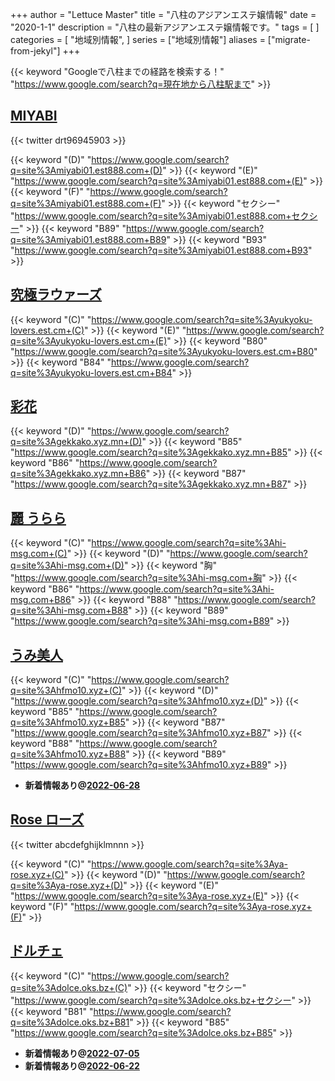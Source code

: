 +++
author = "Lettuce Master"
title = "八柱のアジアンエステ嬢情報"
date = "2020-1-1"
description = "八柱の最新アジアンエステ嬢情報です。"
tags = [
]
categories = [
    "地域別情報",
]
series = ["地域別情報"]
aliases = ["migrate-from-jekyl"]
+++

{{< keyword "Googleで八柱までの経路を検索する！" "https://www.google.com/search?q=現在地から八柱駅まで" >}}

## [MIYABI](http://miyabi01.est888.com/)


{{< twitter drt96945903 >}}

{{< keyword "(D)" "https://www.google.com/search?q=site%3Amiyabi01.est888.com+(D)" >}} {{< keyword "(E)" "https://www.google.com/search?q=site%3Amiyabi01.est888.com+(E)" >}} {{< keyword "(F)" "https://www.google.com/search?q=site%3Amiyabi01.est888.com+(F)" >}} {{< keyword "セクシー" "https://www.google.com/search?q=site%3Amiyabi01.est888.com+セクシー" >}} {{< keyword "B89" "https://www.google.com/search?q=site%3Amiyabi01.est888.com+B89" >}} {{< keyword "B93" "https://www.google.com/search?q=site%3Amiyabi01.est888.com+B93" >}} 

## [究極ラウァーズ](https://yukyoku-lovers.est.cm/)
{{< keyword "(C)" "https://www.google.com/search?q=site%3Ayukyoku-lovers.est.cm+(C)" >}} {{< keyword "(E)" "https://www.google.com/search?q=site%3Ayukyoku-lovers.est.cm+(E)" >}} {{< keyword "B80" "https://www.google.com/search?q=site%3Ayukyoku-lovers.est.cm+B80" >}} {{< keyword "B84" "https://www.google.com/search?q=site%3Ayukyoku-lovers.est.cm+B84" >}} 

## [彩花](https://gekkako.xyz.mn/)
{{< keyword "(D)" "https://www.google.com/search?q=site%3Agekkako.xyz.mn+(D)" >}} {{< keyword "B85" "https://www.google.com/search?q=site%3Agekkako.xyz.mn+B85" >}} {{< keyword "B86" "https://www.google.com/search?q=site%3Agekkako.xyz.mn+B86" >}} {{< keyword "B87" "https://www.google.com/search?q=site%3Agekkako.xyz.mn+B87" >}} 

## [麗 うらら](http://hi-msg.com/urara777/)
{{< keyword "(C)" "https://www.google.com/search?q=site%3Ahi-msg.com+(C)" >}} {{< keyword "(D)" "https://www.google.com/search?q=site%3Ahi-msg.com+(D)" >}} {{< keyword "胸" "https://www.google.com/search?q=site%3Ahi-msg.com+胸" >}} {{< keyword "B86" "https://www.google.com/search?q=site%3Ahi-msg.com+B86" >}} {{< keyword "B88" "https://www.google.com/search?q=site%3Ahi-msg.com+B88" >}} {{< keyword "B89" "https://www.google.com/search?q=site%3Ahi-msg.com+B89" >}} 

## [うみ美人](http://hfmo10.xyz/)
{{< keyword "(C)" "https://www.google.com/search?q=site%3Ahfmo10.xyz+(C)" >}} {{< keyword "(D)" "https://www.google.com/search?q=site%3Ahfmo10.xyz+(D)" >}} {{< keyword "B85" "https://www.google.com/search?q=site%3Ahfmo10.xyz+B85" >}} {{< keyword "B87" "https://www.google.com/search?q=site%3Ahfmo10.xyz+B87" >}} {{< keyword "B88" "https://www.google.com/search?q=site%3Ahfmo10.xyz+B88" >}} {{< keyword "B89" "https://www.google.com/search?q=site%3Ahfmo10.xyz+B89" >}} 

- **新着情報あり@[2022-06-28](/post/2022-06-28)**
## [Rose ローズ](https://ya-rose.xyz/)


{{< twitter abcdefghijklmnnn >}}

{{< keyword "(C)" "https://www.google.com/search?q=site%3Aya-rose.xyz+(C)" >}} {{< keyword "(D)" "https://www.google.com/search?q=site%3Aya-rose.xyz+(D)" >}} {{< keyword "(E)" "https://www.google.com/search?q=site%3Aya-rose.xyz+(E)" >}} {{< keyword "(F)" "https://www.google.com/search?q=site%3Aya-rose.xyz+(F)" >}} 

## [ドルチェ](https://dolce.oks.bz/)
{{< keyword "(C)" "https://www.google.com/search?q=site%3Adolce.oks.bz+(C)" >}} {{< keyword "セクシー" "https://www.google.com/search?q=site%3Adolce.oks.bz+セクシー" >}} {{< keyword "B81" "https://www.google.com/search?q=site%3Adolce.oks.bz+B81" >}} {{< keyword "B85" "https://www.google.com/search?q=site%3Adolce.oks.bz+B85" >}} 

- **新着情報あり@[2022-07-05](/post/2022-07-05)**
- **新着情報あり@[2022-06-22](/post/2022-06-22)**
